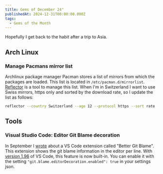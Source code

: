 ```yaml
---
title: Gems of December 24"
publishedAt: 2024-12-31T00:00:00.000Z
tags:
  - Gems of the Month
---
```


Hopefully I get back to the habit after a trip to Asia.

## Arch Linux

### Manage Pacmans mirror list

Archlinux package manager Pacman stores a list of mirrors from which the packages are loaded. This list is located in `/etc/pacman.d/mirrorlist`. [Reflector](https://wiki.archlinux.org/title/Reflector) is a tool to manage this list. When I'm in Switzerland I want to use Swiss mirrors, https only and sorted by the download rate, so I update the list as follows:

```bash
reflector --country Switzerland --age 12 --protocol https --sort rate --download-timeout 10 --save /etc/pacman.d/mirrorlist
```

## Tools

### Visual Studio Code: Editor Git Blame decoration

In September I [wrote](../09/30/gems-of-september-24) about a VS Code extension called "Better Git Blame". This extension shows the git blame information in the editor per line. With [version 1.96](https://code.visualstudio.com/updates/v1_96#_git-blame-information-experimental) of VS Code, this feature is now built-in. You can enable it with the setting `"git.blame.editorDecoration.enabled": true` in your settings json.
